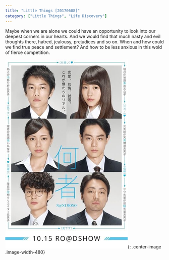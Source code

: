 ```yaml
---
title: "Little Things [20170608]"
category: ["Little Things", "Life Discovery"]
---
```


Maybe when we are alone we could have an opportunity to look into our deepest corners in our hearts. And we would find that much nasty and evil thoughts there, hatred, jealousy, prejudices and so on. When and how could we find true peace and settlement? And how to be less anxious in this wold of fierce competition.

![何者](https://raw.githubusercontent.com/joshua19881228/my_blogs/master/Life_Discovery/Little_Things/figures/IMG_1759.JPG "何者"){: .center-image .image-width-480}
